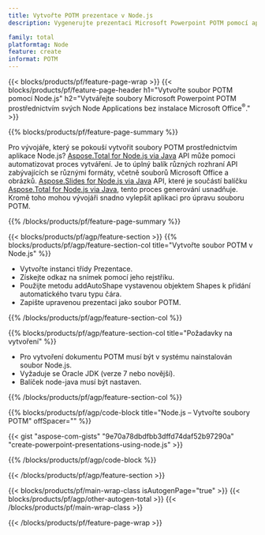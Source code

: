 ```yaml
---
title: Vytvořte POTM prezentace v Node.js
description: Vygenerujte prezentaci Microsoft Powerpoint POTM pomocí aplikací Node bez použití sady Microsoft Office.  

family: total
platformtag: Node
feature: create
informat: POTM
---
```

{{< blocks/products/pf/feature-page-wrap >}}
{{< blocks/products/pf/feature-page-header h1="Vytvořte soubor POTM pomocí Node.js" h2="Vytvářejte soubory Microsoft Powerpoint POTM prostřednictvím svých Node Applications bez instalace Microsoft Office<sup>&reg;</sup>." >}}

{{% blocks/products/pf/feature-page-summary %}}

Pro vývojáře, který se pokouší vytvořit soubory POTM prostřednictvím aplikace Node.js?  [Aspose.Total for Node.js via Java](https://products.aspose.com/total/cs/nodejs-java/) API může pomoci automatizovat proces vytváření.  Je to úplný balík různých rozhraní API zabývajících se různými formáty, včetně souborů Microsoft Office a obrázků.  [Aspose.Slides for Node.js via Java](https://products.aspose.com/slides/cs/nodejs-java/) API, které je součástí balíčku [Aspose.Total for Node.js via Java](https://products.aspose.com/total/cs/nodejs-java/), tento proces generování usnadňuje.  Kromě toho mohou vývojáři snadno vylepšit aplikaci pro úpravu souboru POTM.  

{{% /blocks/products/pf/feature-page-summary %}}

{{< blocks/products/pf/agp/feature-section >}}
{{% blocks/products/pf/agp/feature-section-col title="Vytvořte soubor POTM v Node.js" %}}

- Vytvořte instanci třídy Prezentace.
- Získejte odkaz na snímek pomocí jeho rejstříku.
- Použijte metodu addAutoShape vystavenou objektem Shapes k přidání automatického tvaru typu čára.
- Zapište upravenou prezentaci jako soubor POTM.

{{% /blocks/products/pf/agp/feature-section-col %}}

{{% blocks/products/pf/agp/feature-section-col title="Požadavky na vytvoření" %}}

- Pro vytvoření dokumentu POTM musí být v systému nainstalován soubor Node.js.
- Vyžaduje se Oracle JDK (verze 7 nebo novější).
- Balíček node-java musí být nastaven.

{{% /blocks/products/pf/agp/feature-section-col %}}

{{% blocks/products/pf/agp/code-block title="Node.js – Vytvořte soubory POTM" offSpacer="" %}}

{{< gist "aspose-com-gists" "9e70a78dbdfbb3dffd74daf52b97290a" "create-powerpoint-presentations-using-node.js" >}}

{{% /blocks/products/pf/agp/code-block %}}

{{< /blocks/products/pf/agp/feature-section >}}

{{< blocks/products/pf/main-wrap-class isAutogenPage="true" >}}
{{< blocks/products/pf/agp/other-autogen-total >}}
{{< /blocks/products/pf/main-wrap-class >}}

{{< /blocks/products/pf/feature-page-wrap >}}